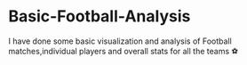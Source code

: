 # Basic-Football-Analysis
I have done some basic visualization and analysis of Football matches,individual players and overall stats for all the teams ⚽
